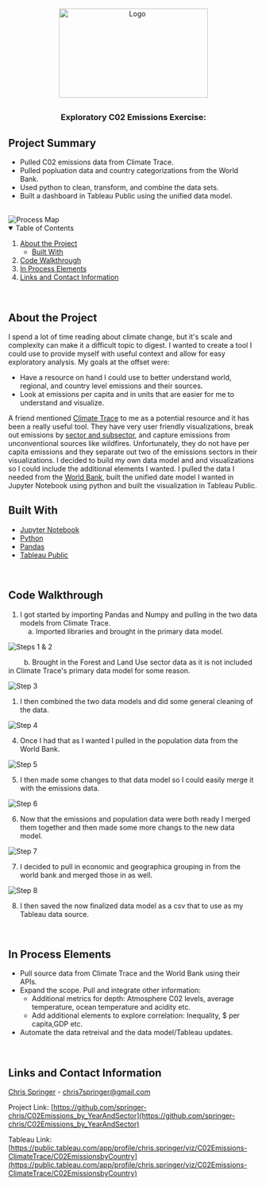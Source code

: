 
<!-- PROJECT SHIELDS -->
<!--[![LinkedIn][linkedin-shield]][linkedin-url]

<!-- PROJECT LOGO -->
<br />
<p align="center">
  <a href="https://github.com/springer-chris/C02Emissions_by_YearAndSector">
    <img src="images/pop and temp.png" alt="Logo" width="300" height="180" >
  </a>

  ## <h3 align="center">Exploratory C02 Emissions Exercise:</h3>
   <!--<h3 align="center">Per capita and total emissions</h3>-->
<!-- ABOUT THE PROJECT -->

## Project Summary

- Pulled C02 emissions data from Climate Trace. 
- Pulled popluation data and country categorizations from the World Bank.
- Used python to clean, transform, and combine the data sets. 
- Built a dashboard in Tableau Public using the unified data model.

<br/>

<img src="images\ProcessMap.png" alt="Process Map"/>

<br/>

<!-- TABLE OF CONTENTS -->
<details open="open">
  <summary>Table of Contents</summary>
  <ol>
    <li>
      <a href="#about-the-project">About the Project</a>
      <ul>
        <li><a href="#built-with">Built With</a></li>
      </ul>
    </li>
    <li><a href="#code-walkthrough">Code Walkthrough</a></li>
    <li><a href="#in-process-elements">In Process Elements</a></li>
    <li><a href="#links-and-contact-information">Links and Contact Information</a></li>
  </ol>
</details>

<br/>

## About the Project
  <p align="left">
 I spend a lot of time reading about climate change, but it's scale and complexity can make it a difficult topic to digest. I wanted to create a tool I could use to provide myself with useful context and allow for easy exploratory analysis. My goals at the offset were:
 
 - Have a resource on hand I could use to better understand world, regional, and country level emissions and their sources.
 - Look at emissions per capita and in units that are easier for me to understand and visualize.

 A friend mentioned [Climate Trace](https://www.climatetrace.org/) to me as a potential resource and it has been a really useful tool. They have very user friendly visualizations, break out emissions by [sector and subsector](https://www.climatetrace.org/inventory), and capture emissions from unconventional sources like wildfires. Unfortunately, they do not have per capita emissions and they separate out two of the emissions sectors in their visualizations. I decided to build my own data model and and visualizations so I could include the additional elements I wanted. I pulled the data I needed from the [World Bank](https://data.worldbank.org/indicator/SP.POP.TOTL), built the unified date model I wanted in Jupyter Notebook using python and built the visualization in Tableau Public.
 <br/>

## Built With

* [Jupyter Notebook](https://jupyternotebook.org/)
* [Python](https://python.org)
* [Pandas](https://pandas.pydata.org/)
* [Tableau Public](https://tableaupublic.org/)
 
 <br/>

## Code Walkthrough

1. I got started by importing Pandas and Numpy and pulling in the two data models from Climate Trace.   
    a. Imported libraries and brought in the primary data model.  

<img src="images\Step 1 & 2.png" alt="Steps 1 & 2"/>
   
        b. Brought in the Forest and Land Use sector data as it is not included in Climate Trace's primary data model for some reason.

<img src="images\Step 3.png" alt="Step 3"/>

1. I then combined the two data models and did some general cleaning of the data.

<img src="images\Step 4.png" alt="Step 4"/>

4. Once I had that as I wanted I pulled in the population data from the World Bank.

<img src="images\Step 5.png" alt="Step 5"/>
 
5. I then made some changes to that data model so I could easily merge it with the emissions data.
 
 <img src="images\Step 6.png" alt="Step 6"/>

6. Now that the emissions and population data were both ready I merged them together and then made some more changs to the new data model.

<img src="images\Step 7.png" alt="Step 7">

7. I decided to pull in economic and geographica grouping in from the world bank and merged those in as well.  

<img src="images\Step 8.png" alt="Step 8">

8. I then saved the now finalized data model as a csv that to use as my Tableau data source.

<br/>

## In Process Elements 

- Pull source data from Climate Trace and the World Bank using their APIs.
- Expand the scope. Pull and integrate other information:
  - Additional metrics for depth: Atmosphere C02 levels, average temperature, ocean temperature and acidity etc.
  - Add additional elements to explore correlation: Inequality, $ per capita,GDP etc.
- Automate the data retreival and the data model/Tableau updates.

<br/>

<!-- CONTACT -->
## Links and Contact Information

[Chris Springer](https://www.linkedin.com/in/chris-springer-92a31264/) - chris7springer@gmail.com

Project Link: [https://github.com/springer-chris/C02Emissions_by_YearAndSector](https://github.com/springer-chris/C02Emissions_by_YearAndSector)

Tableau Link: [https://public.tableau.com/app/profile/chris.springer/viz/C02Emissions-ClimateTrace/C02EmissionsbyCountry](https://public.tableau.com/app/profile/chris.springer/viz/C02Emissions-ClimateTrace/C02EmissionsbyCountry)


<!-- MARKDOWN LINKS & IMAGES -->
<!-- https://www.markdownguide.org/basic-syntax/#reference-style-links -->
[linkedin-shield]: https://img.shields.io/badge/-LinkedIn-black.svg?style=for-the-badge&logo=linkedin&colorB=555
[linkedin-url]: https://www.linkedin.com/in/chris-springer-92a31264/